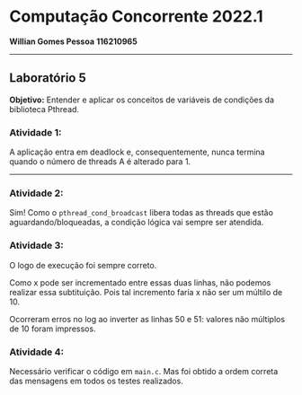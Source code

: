 # Computação Concorrente 2022.1
**Willian Gomes Pessoa** **116210965**

***

## Laboratório 5

**Objetivo:** Entender e aplicar os conceitos de variáveis de condições da biblioteca Pthread.


### **Atividade 1**:

A aplicação entra em deadlock e, consequentemente, nunca termina quando o número de threads A é alterado para 1.

***

### **Atividade 2**:

Sim! Como o `pthread_cond_broadcast` libera todas as threads que estão aguardando/bloqueadas, a condição lógica vai sempre ser atendida.

### **Atividade 3**:

O logo de execução foi sempre correto.

Como x pode ser incrementado entre essas duas linhas, não podemos realizar essa subtituição. Pois tal incremento faria x não ser um múltilo de 10.

Ocorreram erros no log ao inverter as linhas 50 e 51: valores não múltiplos de 10 foram impressos.

### **Atividade 4**:

Necessário verificar o código em `main.c`. Mas foi obtido a ordem correta das mensagens em todos os testes realizados.